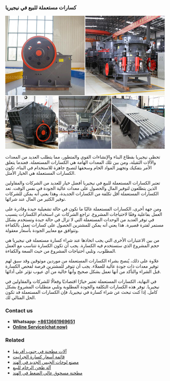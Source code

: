 <h3>كسارات مستعملة للبيع في نيجيريا</h3><img src='1701852702.jpg' alt=''><p>تحظى نيجيريا بقطاع البناء والإنشاءات القوي والمتطور، مما يتطلب العديد من المعدات والآلات الثقيلة، ومن بين تلك المعدات الهامة هي الكسارات المستعملة. فعندما يتعلق الأمر بتفكيك وتجهيز المواد الخام وسحقها لتصبح جاهزة للاستخدام في البناء، تكون الكسارات المستعملة هي الخيار الأمثل.</p><p>تعتبر الكسارات المستعملة للبيع في نيجيريا أفضل خيار للعديد من الشركات والمقاولين الذين يتطلعون لتوفير المال والحصول على معدات عالية الجودة في نفس الوقت. تعد الكسارات المستعملة أقل تكلفة من الكسارات الجديدة، وهذا يعني أنه يمكن للشركات توفير الكثير من المال عند شرائها.</p><p>ومن جهة أخرى، الكسارات المستعملة غالبًا ما تكون في حالة تشغيلية جيدة وقادرة على العمل بفاعلية وفقًا لاحتياجات المشروع. تراجع الشركات عن استخدام الكسارات يتسبب في توفر العديد من الوحدات المستعملة التي لا تزال في حالة جيدة وتستخدم بشكل مستمر لفترة قصيرة. هذا يعني أنه يمكن للمشترين الحصول على كسارات تعمل بالكفاءة وتتوافق مع معايير الجودة بأسعار معقولة.</p><p>من بين الاعتبارات الأخرى التي يجب اتخاذها عند شراء كسارة مستعملة في نيجيريا هي حجم المشروع الذي ستستخدم فيه الكسارة. يجب أن تكون الكسارة تتناسب مع العمل المطلوب، وتلبي احتياجات المشروع من حيث السعة والكفاءة.</p><p>علاوة على ذلك، يُنصح بشراء الكسارات المستعملة من موردين موثوقين وقد سبق لهم توفير معدات ذات جودة عالية للعملاء. يجب أن تتوفر للمشترين فرصة لفحص الكسارة قبل الشراء والتأكد من أنها تعمل بشكل صحيح وأنها خالية من أي عيوب تؤثر على أدائها.</p><p>في النهاية، الكسارات المستعملة تعتبر خيارًا اقتصاديًا وفعالًا للشركات والمقاولين في نيجيريا. توفر هذه الكسارات التكلفة والجودة المطلوبة وتلبي متطلبات المشروع بشكل كامل. إذا كنت تبحث عن شراء كسارة في نيجيريا، فإن الكسارات المستعملة قد تكون الحل المثالي لك.</p><h3>Contact us</h3><ul><li><strong>Whatsapp:&nbsp;<a href="https://wa.me/8613661969651">+8613661969651</a></strong></li><li><a href="https://swt.shibang-china.com/?git&amp;zhl&amp;كسارات مستعملة للبيع في نيجيريا"><strong>Online Service(chat now)</strong></a></li></ul><h3>Related</h3><ul><li><a href='آلات مطحنة في جنوب أفريقيا.md'>آلات مطحنة في جنوب أفريقيا</a></li><li><a href='قائمة أسعار كسارة الجرانيت.md'>قائمة أسعار كسارة الجرانيت</a></li><li><a href='مصنع لوحات الجبس الجديد في الهند.md'>مصنع لوحات الجبس الجديد في الهند</a></li><li><a href='آلة طحن الرخام للبيع.md'>آلة طحن الرخام للبيع</a></li><li><a href='مطحنة مسحوق عالي الضغط في الهند.md'>مطحنة مسحوق عالي الضغط في الهند</a></li></ul>